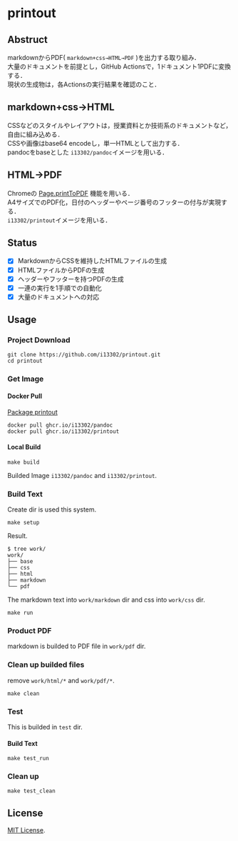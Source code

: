 # printout

## Abstruct
markdownからPDF( `markdown+css→HTML→PDF` )を出力する取り組み．   
大量のドキュメントを前提とし，GitHub Actionsで，1ドキュメント1PDFに変換する．  
現状の生成物は，各Actionsの実行結果を確認のこと．    

## markdown+css→HTML
CSSなどのスタイルやレイアウトは，授業資料とか技術系のドキュメントなど，自由に組み込める．  
CSSや画像はbase64 encodeし，単一HTMLとして出力する．  
pandocをbaseとした `i13302/pandoc`イメージを用いる．  

## HTML→PDF
Chromeの [Page.printToPDF](https://chromedevtools.github.io/devtools-protocol/tot/Page/#method-printToPDF) 機能を用いる．  
A4サイズでのPDF化，日付のヘッダーやページ番号のフッターの付与が実現する．  
`i13302/printout`イメージを用いる．

## Status
- [x] MarkdownからCSSを維持したHTMLファイルの生成
- [x] HTMLファイルからPDFの生成
- [x] ヘッダーやフッターを持つPDFの生成
- [x] 一連の実行を1手順での自動化
- [x] 大量のドキュメントへの対応

## Usage
### Project Download
```
git clone https://github.com/i13302/printout.git
cd printout
```

### Get Image
#### Docker Pull

[Package printout](https://github.com/i13302/ci_md-to-pdf/pkgs/container/printout)

```:shell
docker pull ghcr.io/i13302/pandoc
docker pull ghcr.io/i13302/printout
```

#### Local Build
```:shell
make build
```

Builded Image `i13302/pandoc` and `i13302/printout`. 

### Build Text
Create dir is used this system.
```:shell
make setup
```

Result.
```
$ tree work/
work/
├── base
├── css
├── html
├── markdown
└── pdf
```

The markdown text into `work/markdown` dir and css into `work/css` dir.    

```:shell
make run
```

### Product PDF
markdown is builded to PDF file in `work/pdf` dir.

### Clean up builded files
remove `work/html/*` and `work/pdf/*`.

```:shell
make clean
```

### Test
This is builded in `test` dir.

#### Build Text
```Sample:shell
make test_run
```

### Clean up
```Sample:shell
make test_clean
```

## License
[MIT License](./LICENSE).
